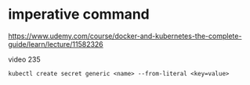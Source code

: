 # imperative command

https://www.udemy.com/course/docker-and-kubernetes-the-complete-guide/learn/lecture/11582326

video 235

```
kubectl create secret generic <name> --from-literal <key=value>
```
